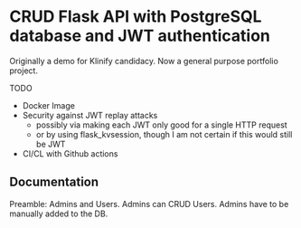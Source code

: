 # CRUD Flask API with PostgreSQL database and JWT authentication
Originally a demo for Klinify candidacy. Now a general purpose portfolio project.

TODO
- Docker Image
- Security against JWT replay attacks
  - possibly via making each JWT only good for a single HTTP request
  - or by using flask_kvsession, though I am not certain if this would still be JWT
- CI/CL with Github actions

## Documentation

Preamble: Admins and Users. Admins can CRUD Users. Admins have to be manually added to the DB.
